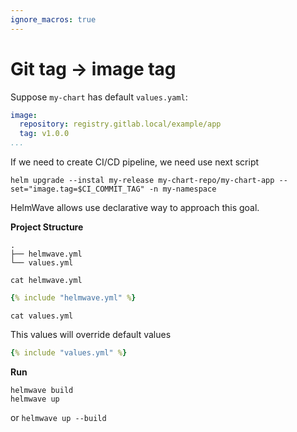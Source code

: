 ```yaml
---
ignore_macros: true
---
```


# Git tag -> image tag

Suppose `my-chart` has default `values.yaml`:

```yaml
image:
  repository: registry.gitlab.local/example/app
  tag: v1.0.0
...
```

If we need to create CI/CD pipeline, we need use next script

```shell
helm upgrade --instal my-release my-chart-repo/my-chart-app --set="image.tag=$CI_COMMIT_TAG" -n my-namespace
```

HelmWave allows use declarative way to approach this goal.

**Project Structure**

```
.
├── helmwave.yml
└── values.yml

```

`cat helmwave.yml`

```yaml
{% include "helmwave.yml" %}
```

`cat values.yml`

This values will override default values

```yaml
{% include "values.yml" %}
```

**Run**

```shell
helmwave build
helmwave up
```

or `helmwave up --build`
